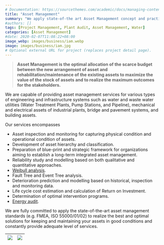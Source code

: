 ```yaml
---
# Documentation: https://sourcethemes.com/academic/docs/managing-content/
title: "Asset Management"
summary: "We apply state-of-the art Asset Management concept and practice to help Clients to standalize operation and mantainance process for sustainable growth"
#authors: []
tags: [Project Management, Plant Audit, Asset Management, Water]
categories: [Asset Management]
#date: 2020-02-07T11:08:22+08:00
image_webp: images/business/iam.webp
image: images/business/iam.jpg
# Optional external URL for project (replaces project detail page).
---
```


<!-- ![](/images/business/iso55000.png) -->
> **Asset Management is the optimal allocation of the scarce budget between the new arrangement of asset and rehabilitation/maintenance of the existing assets to maximize the value of the stock of assets and to realize the maximum outcomes for the stakeholders.**

We are capable of providing asset management services for various types of engineering and infrastructure systems such as water and waste water utilities (Water Treatment Plants, Pump Stations, and Pipeline), mechanical and electrical assets of industrial plants, bridge and pavement systems, and building assets.

Our services encompasses

-	Asset inspection and monitoring for capturing physical condition and operational condition of assets.
-	Development of asset hierarchy and classification.
-	Preparation of blue-print and strategic framework for organizations aiming to establish a long-term integrated asset management.
-	Reliability study and modelling based on both qualitative and quantitative approaches.
- [Weibull analysis](/apps/weibulllcc).
-	Fault Tree and Event Tree analysis.
-	Deterioration prediction and modelling based on historical, inspection and monitoring data.
-	Life cycle cost estimation and calculation of Return on Investment.
-	Determination of optimal intervention programs.
-	[Energy audit](/post/energy).

We are fully committed to apply the state-of-the-art asset management standards (e.g. FMEA, ISO 55000/01/02) to realize the best and optimal solutions for keeping and maintaining your assets in good conditions and constantly provide adequate level of services.

| ![](/images/business/iso55000.png)|![](/images/business/iam_pomplus.jpg)
|:---:|:---:|

<!-- Go [Back](/business) -->

